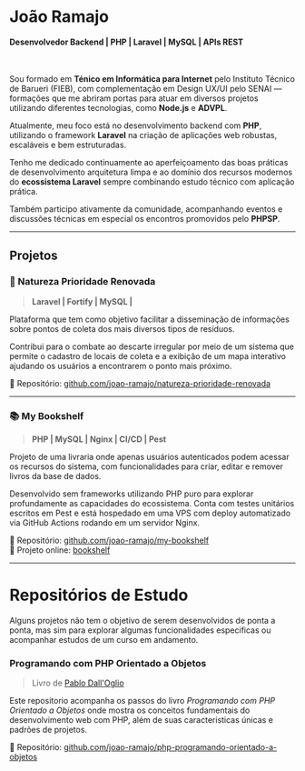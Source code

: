 # João Ramajo
<div align='start'>
    <span><strong>Desenvolvedor Backend | PHP | Laravel | MySQL | APIs REST</strong></span>
</div>
<br><br>

Sou formado em  **Ténico em Informática para Internet** pelo Instituto Técnico de Barueri (FIEB), com complementação em Design UX/UI pelo SENAI — formações que me abriram portas para atuar em diversos projetos utilizando diferentes tecnologias, como **Node.js** e **ADVPL**.

Atualmente, meu foco está no desenvolvimento backend com **PHP**, utilizando o framework **Laravel** na criação de aplicações web robustas, escaláveis e bem estruturadas. 

Tenho me dedicado continuamente ao aperfeiçoamento das boas práticas de desenvolvimento arquitetura limpa e ao domínio dos recursos modernos do **ecossistema Laravel** sempre combinando estudo técnico com aplicação prática.

Também participo ativamente da comunidade, acompanhando eventos e discussões técnicas em especial os encontros promovidos pelo **PHPSP**.

---

## Projetos

### 🌱 Natureza Prioridade Renovada  
> **Laravel | Fortify | MySQL |**

Plataforma que tem como objetivo facilitar a disseminação de informações sobre pontos de coleta dos mais diversos tipos de resíduos.

Contribui para o combate ao descarte irregular por meio de um sistema que permite o cadastro de locais de coleta e a exibição de um mapa interativo ajudando os usuários a encontrarem o ponto mais próximo.

🔗 Repositório: [github.com/joao-ramajo/natureza-prioridade-renovada](https://github.com/joao-ramajo/natureza-prioridade-renovada)

---

### 📚 My Bookshelf  
> **PHP | MySQL | Nginx | CI/CD | Pest**

Projeto de uma livraria onde apenas usuários autenticados podem acessar os recursos do sistema, com funcionalidades para criar, editar e remover livros da base de dados.

Desenvolvido sem frameworks utilizando PHP puro para explorar profundamente as capacidades do ecossistema. Conta com testes unitários escritos em Pest e está hospedado em uma VPS com deploy automatizado via GitHub Actions rodando em um servidor Nginx.

🔗 Repositório: [github.com/joao-ramajo/my-bookshelf](https://github.com/joao-ramajo/my-bookshelf)  
🚀 Projeto online: [bookshelf](https://lacambookshelf.ddns.net/)


--- 

# Repositórios de Estudo

Alguns projetos não tem o objetivo de serem desenvolvidos de ponta a ponta, mas sim para explorar algumas funcionalidades especificas ou acompanhar estudos de um curso em andamento.

### Programando com PHP Orientado a Objetos 
>Livro de [Pablo Dall'Oglio](https://php.com.br/)

Este repositorio acompanha os passos do livro *Programando com PHP Orientado a Objetos* onde mostra os conceitos fundamentais do desenvolvimento web com PHP, além de suas caracteristicas únicas e  padrões de projetos.

🔗 Repositório: [github.com/joao-ramajo/php-programando-orientado-a-objetos](https://github.com/joao-ramajo/php-programando-orientado-a-objetos)  


